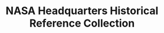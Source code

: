 ---
layout: repo
title: "NASA Headquarters Historical Reference Collection"
id: 24085
permalink: repos/24085/
---